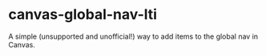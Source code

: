 # canvas-global-nav-lti
A simple (unsupported and unofficial!) way to add items to the global nav in Canvas.

